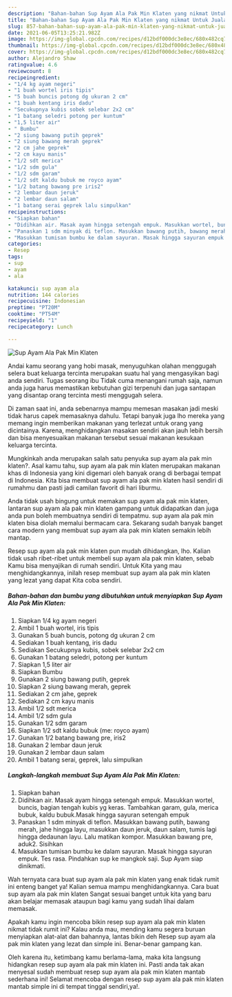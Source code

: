 ```yaml
---
description: "Bahan-bahan Sup Ayam Ala Pak Min Klaten yang nikmat Untuk Jualan"
title: "Bahan-bahan Sup Ayam Ala Pak Min Klaten yang nikmat Untuk Jualan"
slug: 857-bahan-bahan-sup-ayam-ala-pak-min-klaten-yang-nikmat-untuk-jualan
date: 2021-06-05T13:25:21.982Z
image: https://img-global.cpcdn.com/recipes/d12bdf000dc3e8ec/680x482cq70/sup-ayam-ala-pak-min-klaten-foto-resep-utama.jpg
thumbnail: https://img-global.cpcdn.com/recipes/d12bdf000dc3e8ec/680x482cq70/sup-ayam-ala-pak-min-klaten-foto-resep-utama.jpg
cover: https://img-global.cpcdn.com/recipes/d12bdf000dc3e8ec/680x482cq70/sup-ayam-ala-pak-min-klaten-foto-resep-utama.jpg
author: Alejandro Shaw
ratingvalue: 4.6
reviewcount: 8
recipeingredient:
- "1/4 kg ayam negeri"
- "1 buah wortel iris tipis"
- "5 buah buncis potong dg ukuran 2 cm"
- "1 buah kentang iris dadu"
- "Secukupnya kubis sobek selebar 2x2 cm"
- "1 batang seledri potong per kuntum"
- "1,5 liter air"
- " Bumbu"
- "2 siung bawang putih geprek"
- "2 siung bawang merah geprek"
- "2 cm jahe geprek"
- "2 cm kayu manis"
- "1/2 sdt merica"
- "1/2 sdm gula"
- "1/2 sdm garam"
- "1/2 sdt kaldu bubuk me royco ayam"
- "1/2 batang bawang pre iris2"
- "2 lembar daun jeruk"
- "2 lembar daun salam"
- "1 batang serai geprek lalu simpulkan"
recipeinstructions:
- "Siapkan bahan"
- "Didihkan air. Masak ayam hingga setengah empuk. Masukkan wortel, buncis, bagian tengah kubis yg keras. Tambahkan garam, gula, merica bubuk, kaldu bubuk.Masak hingga sayuran setengah empuk"
- "Panaskan 1 sdm minyak di teflon. Masukkan bawang putih, bawang merah, jahe hingga layu, masukkan daun jeruk, daun salam, tumis lagi hingga dedaunan layu. Lalu matikan kompor. Masukkan bawang pre, aduk2. Sisihkan"
- "Masukkan tumisan bumbu ke dalam sayuran. Masak hingga sayuran empuk. Tes rasa. Pindahkan sup ke mangkok saji. Sup Ayam siap dinikmati."
categories:
- Resep
tags:
- sup
- ayam
- ala

katakunci: sup ayam ala 
nutrition: 144 calories
recipecuisine: Indonesian
preptime: "PT20M"
cooktime: "PT54M"
recipeyield: "1"
recipecategory: Lunch

---
```



![Sup Ayam Ala Pak Min Klaten](https://img-global.cpcdn.com/recipes/d12bdf000dc3e8ec/680x482cq70/sup-ayam-ala-pak-min-klaten-foto-resep-utama.jpg)

Andai kamu seorang yang hobi masak, menyuguhkan olahan menggugah selera buat keluarga tercinta merupakan suatu hal yang mengasyikan bagi anda sendiri. Tugas seorang ibu Tidak cuma menangani rumah saja, namun anda juga harus memastikan kebutuhan gizi terpenuhi dan juga santapan yang disantap orang tercinta mesti menggugah selera.

Di zaman  saat ini, anda sebenarnya mampu memesan masakan jadi meski tidak harus capek memasaknya dahulu. Tetapi banyak juga lho mereka yang memang ingin memberikan makanan yang terlezat untuk orang yang dicintainya. Karena, menghidangkan masakan sendiri akan jauh lebih bersih dan bisa menyesuaikan makanan tersebut sesuai makanan kesukaan keluarga tercinta. 



Mungkinkah anda merupakan salah satu penyuka sup ayam ala pak min klaten?. Asal kamu tahu, sup ayam ala pak min klaten merupakan makanan khas di Indonesia yang kini digemari oleh banyak orang di berbagai tempat di Indonesia. Kita bisa membuat sup ayam ala pak min klaten hasil sendiri di rumahmu dan pasti jadi camilan favorit di hari liburmu.

Anda tidak usah bingung untuk memakan sup ayam ala pak min klaten, lantaran sup ayam ala pak min klaten gampang untuk didapatkan dan juga anda pun boleh membuatnya sendiri di tempatmu. sup ayam ala pak min klaten bisa diolah memalui bermacam cara. Sekarang sudah banyak banget cara modern yang membuat sup ayam ala pak min klaten semakin lebih mantap.

Resep sup ayam ala pak min klaten pun mudah dihidangkan, lho. Kalian tidak usah ribet-ribet untuk membeli sup ayam ala pak min klaten, sebab Kamu bisa menyajikan di rumah sendiri. Untuk Kita yang mau menghidangkannya, inilah resep membuat sup ayam ala pak min klaten yang lezat yang dapat Kita coba sendiri.

<!--inarticleads1-->

##### Bahan-bahan dan bumbu yang dibutuhkan untuk menyiapkan Sup Ayam Ala Pak Min Klaten:

1. Siapkan 1/4 kg ayam negeri
1. Ambil 1 buah wortel, iris tipis
1. Gunakan 5 buah buncis, potong dg ukuran 2 cm
1. Sediakan 1 buah kentang, iris dadu
1. Sediakan Secukupnya kubis, sobek selebar 2x2 cm
1. Gunakan 1 batang seledri, potong per kuntum
1. Siapkan 1,5 liter air
1. Siapkan  Bumbu
1. Gunakan 2 siung bawang putih, geprek
1. Siapkan 2 siung bawang merah, geprek
1. Sediakan 2 cm jahe, geprek
1. Sediakan 2 cm kayu manis
1. Ambil 1/2 sdt merica
1. Ambil 1/2 sdm gula
1. Gunakan 1/2 sdm garam
1. Siapkan 1/2 sdt kaldu bubuk (me: royco ayam)
1. Gunakan 1/2 batang bawang pre, iris2
1. Gunakan 2 lembar daun jeruk
1. Gunakan 2 lembar daun salam
1. Ambil 1 batang serai, geprek, lalu simpulkan




<!--inarticleads2-->

##### Langkah-langkah membuat Sup Ayam Ala Pak Min Klaten:

1. Siapkan bahan
1. Didihkan air. Masak ayam hingga setengah empuk. Masukkan wortel, buncis, bagian tengah kubis yg keras. Tambahkan garam, gula, merica bubuk, kaldu bubuk.Masak hingga sayuran setengah empuk
1. Panaskan 1 sdm minyak di teflon. Masukkan bawang putih, bawang merah, jahe hingga layu, masukkan daun jeruk, daun salam, tumis lagi hingga dedaunan layu. Lalu matikan kompor. Masukkan bawang pre, aduk2. Sisihkan
1. Masukkan tumisan bumbu ke dalam sayuran. Masak hingga sayuran empuk. Tes rasa. Pindahkan sup ke mangkok saji. Sup Ayam siap dinikmati.




Wah ternyata cara buat sup ayam ala pak min klaten yang enak tidak rumit ini enteng banget ya! Kalian semua mampu menghidangkannya. Cara buat sup ayam ala pak min klaten Sangat sesuai banget untuk kita yang baru akan belajar memasak ataupun bagi kamu yang sudah lihai dalam memasak.

Apakah kamu ingin mencoba bikin resep sup ayam ala pak min klaten nikmat tidak rumit ini? Kalau anda mau, mending kamu segera buruan menyiapkan alat-alat dan bahannya, lantas bikin deh Resep sup ayam ala pak min klaten yang lezat dan simple ini. Benar-benar gampang kan. 

Oleh karena itu, ketimbang kamu berlama-lama, maka kita langsung hidangkan resep sup ayam ala pak min klaten ini. Pasti anda tak akan menyesal sudah membuat resep sup ayam ala pak min klaten mantab sederhana ini! Selamat mencoba dengan resep sup ayam ala pak min klaten mantab simple ini di tempat tinggal sendiri,ya!.

